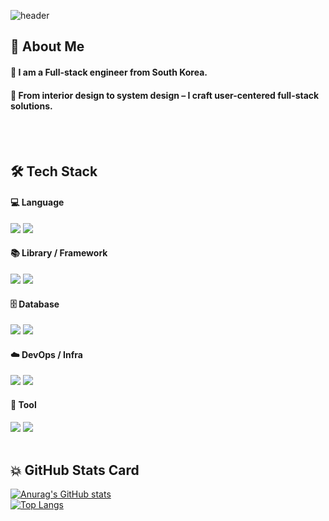 ![header](https://capsule-render.vercel.app/api?type=venom&color=ff99d4&height=300&section=header&text=Hi,%20I'm%20Winter)

 ## 👀 About Me
  #### :raising_hand: I am a Full-stack engineer from South Korea.<br/>
  #### :seedling: From interior design to system design – I craft user-centered full-stack solutions.
  <br/>
  <br/>

## 🛠️ Tech Stack
 #### 💻 Language
 <img src="https://img.shields.io/badge/공식_명칭-공식_색상_코드?style=flat-square&logo=공식_명칭&logoColor=white"/> <img src="https://img.shields.io/badge/JavaScript-F7DF1E?style=flat-square&logo=JavaScript&logoColor=white"/>

 #### 📚 Library / Framework
 <img src="https://img.shields.io/badge/springboot-6DB33F?style=flat-square&logo=springboot&logoColor=white"/> <img src="https://img.shields.io/badge/react-61DAFB?style=flat-square&logo=react&logoColor=white"/>
 
 #### 🗄️ Database
 <img src="https://img.shields.io/badge/mysql-4479A1?style=flat-square&logo=mysql&logoColor=white"/> <img src="https://img.shields.io/badge/postgresql-4169E1?style=flat-square&logo=postgresql&logoColor=white"/>
 
 #### ☁️ DevOps / Infra
 <img src="https://img.shields.io/badge/docker-2496ED?style=flat-square&logo=docker&logoColor=white"/> <img src="https://img.shields.io/badge/ubuntu-E95420?style=flat-square&logo=ubuntu&logoColor=white"/>

 #### 🧰 Tool
 <img src="https://img.shields.io/badge/postman-FF6C37?style=flat-square&logo=postman&logoColor=white"/> <img src="https://img.shields.io/badge/figma-F24E1E?style=flat-square&logo=figma&logoColor=white"/>
  <br/>
  <br/>
  
## 💥 GitHub Stats Card
[![Anurag's GitHub stats](https://github-readme-stats.vercel.app/api?username=dldprma)](https://github.com/anuraghazra/github-readme-stats)
<br/>
[![Top Langs](https://github-readme-stats.vercel.app/api/top-langs/?username=dldprma)](https://github.com/anuraghazra/github-readme-stats)
